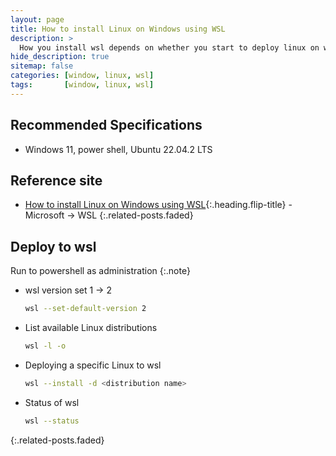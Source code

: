 ```yaml
---
layout: page
title: How to install Linux on Windows using WSL
description: >
  How you install wsl depends on whether you start to deploy linux on window.
hide_description: true
sitemap: false
categories: [window, linux, wsl]
tags:       [window, linux, wsl]
---
```


## Recommended Specifications

- Windows 11, power shell, Ubuntu 22.04.2 LTS

## Reference site

- [How to install Linux on Windows using WSL]{:.heading.flip-title} - Microsoft &rarr; WSL
{:.related-posts.faded}

## Deploy to wsl

Run to powershell as administration
{:.note}

- wsl version set 1 -> 2
  
    ```sh
    wsl --set-default-version 2
    ```

- List available Linux distributions

    ```sh
    wsl -l -o
    ```

- Deploying a specific Linux to wsl

    ```sh
    wsl --install -d <distribution name>
    ```

- Status of wsl
  
    ```sh
    wsl --status
    ```

{:.related-posts.faded}


[How to install Linux on Windows using WSL]: https://learn.microsoft.com/ko-kr/windows/wsl/install
